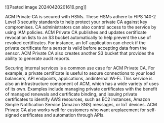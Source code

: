 ![[Pasted image 20240420201619.png]]

ACM Private CA is secured with HSMs. These HSMs adhere to FIPS 140-2 Level 3 security standards to help protect your private CA against key compromises. CA administrators can also control access to the service by using IAM policies. ACM Private CA publishes and updates certificate revocation lists to an S3 bucket automatically to help prevent the use of revoked certificates. For instance, an IoT application can check if the private certificate for a sensor is valid before accepting data from the sensor. ACM Private CA also creates another S3 bucket that provides the ability to generate audit reports.

Securing internal services is a common use case for ACM Private CA. For example, a private certificate is useful to secure connections to your load balancers, API endpoints, applications, andinternal Wi-Fi. This service is also an infrastructure component of ACM, which has a wide variety of uses of its own. Examples include managing private certificates with the benefit of managed renewals and certificate binding, and issuing private certificates to identify AWS resources, such as EC2 instances, Amazon Simple Notification Service (Amazon SNS) messages, or IoT devices. ACM Private CA also works well for customers who want areplacement for self-signed certificates and automation through APIs.
